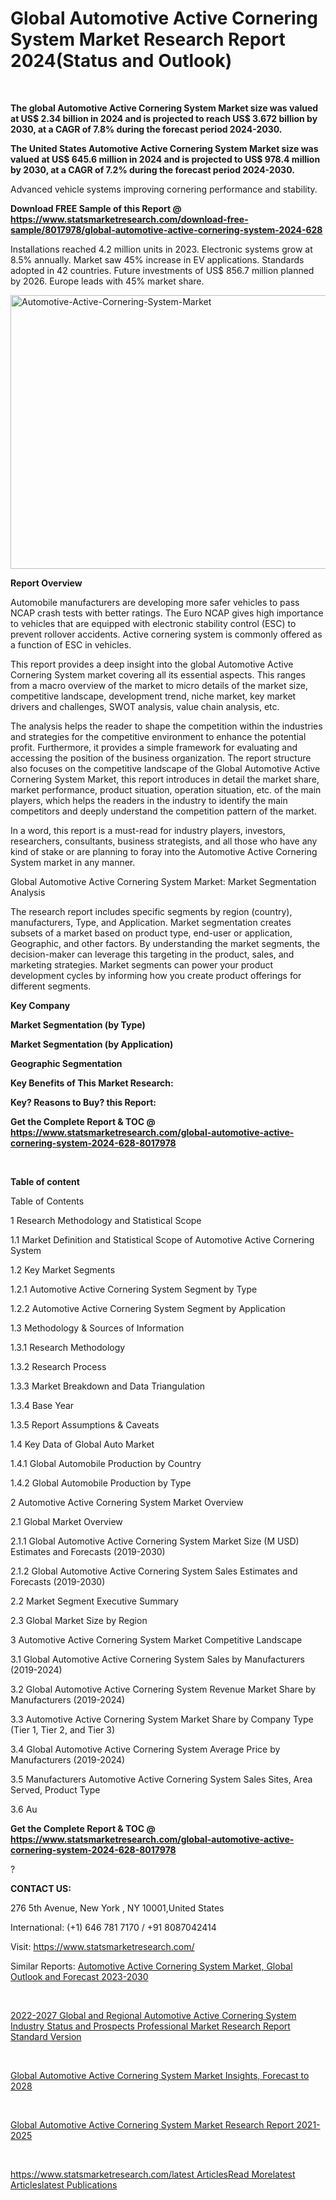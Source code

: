 <h1>Global Automotive Active Cornering System Market Research Report 2024(Status and Outlook)</h1><br/><p><strong>The global Automotive Active Cornering System Market size was valued at US$ 2.34 billion in 2024 and is projected to reach US$ 3.672 billion by 2030, at a <strong>CAGR</strong> of 7.8% during the forecast period 2024-2030.</strong></p>
 
 
 
 <p><strong>The United States Automotive Active Cornering System Market size was valued at US$ 645.6 million in 2024 and is projected to US$ 978.4 million by 2030, at a <strong>CAGR</strong> of 7.2% during the forecast period 2024-2030.</strong></p>
 
 
 
 <p>Advanced vehicle systems improving cornering performance and stability.</p>
 
 
 
 <p><strong>Download FREE Sample of this Report @ <a href="https://www.statsmarketresearch.com/download-free-sample/8017978/global-automotive-active-cornering-system-2024-628">https://www.statsmarketresearch.com/download-free-sample/8017978/global-automotive-active-cornering-system-2024-628</a></strong></p>
 
 
 
 <p>Installations reached 4.2 million units in 2023. Electronic systems grow at 8.5% annually. Market saw 45% increase in EV applications. Standards adopted in 42 countries. Future investments of US$ 856.7 million planned by 2026. Europe leads with 45% market share.</p>
 
 
 
 <p><img alt="Automotive-Active-Cornering-System-Market" src="https://www.grandresearchstore.com/assets/report-images/Automotive_Active_Cornering_System_Market.png" style="width: 730px; height: 438px;" /></p>
 
 
 
 <p><strong>Report Overview</strong></p>
 
 
 
 <p>Automobile manufacturers are developing more safer vehicles to pass NCAP crash tests with better ratings. The Euro NCAP gives high importance to vehicles that are equipped with electronic stability control (ESC) to prevent rollover accidents. Active cornering system is commonly offered as a function of ESC in vehicles.</p>
 
 
 
 <p>This report provides a deep insight into the global Automotive Active Cornering System market covering all its essential aspects. This ranges from a macro overview of the market to micro details of the market size, competitive landscape, development trend, niche market, key market drivers and challenges, SWOT analysis, value chain analysis, etc.</p>
 
 
 
 <p>The analysis helps the reader to shape the competition within the industries and strategies for the competitive environment to enhance the potential profit. Furthermore, it provides a simple framework for evaluating and accessing the position of the business organization. The report structure also focuses on the competitive landscape of the Global Automotive Active Cornering System Market, this report introduces in detail the market share, market performance, product situation, operation situation, etc. of the main players, which helps the readers in the industry to identify the main competitors and deeply understand the competition pattern of the market.</p>
 
 
 
 <p>In a word, this report is a must-read for industry players, investors, researchers, consultants, business strategists, and all those who have any kind of stake or are planning to foray into the Automotive Active Cornering System market in any manner.</p>
 
 
 
 <p>Global Automotive Active Cornering System Market: Market Segmentation Analysis</p>
 
 
 
 <p>The research report includes specific segments by region (country), manufacturers, Type, and Application. Market segmentation creates subsets of a market based on product type, end-user or application, Geographic, and other factors. By understanding the market segments, the decision-maker can leverage this targeting in the product, sales, and marketing strategies. Market segments can power your product development cycles by informing how you create product offerings for different segments.</p>
 
 
 
 <p><strong>Key Company</strong></p>
 
 
 
 <p><strong>Market Segmentation (by Type)</strong></p>
 
 
 
 <p><strong>Market Segmentation (<strong>by Application</strong>)</strong></p>
 
 
 
 <p><strong>Geographic Segmentation</strong></p>
 
 
 
 <p><strong>Key Benefits of This Market Research:</strong></p>
 
 
 
 <p><strong>Key? <strong>Reasons to Buy</strong>? this Report:</strong></p>
 
 
 
 <div><b>Get the Complete Report & TOC @ <a href="https://www.statsmarketresearch.com/global-automotive-active-cornering-system-2024-628-8017978">https://www.statsmarketresearch.com/global-automotive-active-cornering-system-2024-628-8017978</a></b></div>
 
 
 
 <p><br />
 
 <b>Table of content</b></p>
 
 
 
 <p>Table of Contents<br />
 
 1 Research Methodology and Statistical Scope<br />
 
 1.1 Market Definition and Statistical Scope of Automotive Active Cornering System<br />
 
 1.2 Key Market Segments<br />
 
 1.2.1 Automotive Active Cornering System Segment by Type<br />
 
 1.2.2 Automotive Active Cornering System Segment by Application<br />
 
 1.3 Methodology & Sources of Information<br />
 
 1.3.1 Research Methodology<br />
 
 1.3.2 Research Process<br />
 
 1.3.3 Market Breakdown and Data Triangulation<br />
 
 1.3.4 Base Year<br />
 
 1.3.5 Report Assumptions & Caveats<br />
 
 1.4 Key Data of Global Auto Market<br />
 
 1.4.1 Global Automobile Production by Country<br />
 
 1.4.2 Global Automobile Production by Type<br />
 
 2 Automotive Active Cornering System Market Overview<br />
 
 2.1 Global Market Overview<br />
 
 2.1.1 Global Automotive Active Cornering System Market Size (M USD) Estimates and Forecasts (2019-2030)<br />
 
 2.1.2 Global Automotive Active Cornering System Sales Estimates and Forecasts (2019-2030)<br />
 
 2.2 Market Segment Executive Summary<br />
 
 2.3 Global Market Size by Region<br />
 
 3 Automotive Active Cornering System Market Competitive Landscape<br />
 
 3.1 Global Automotive Active Cornering System Sales by Manufacturers (2019-2024)<br />
 
 3.2 Global Automotive Active Cornering System Revenue Market Share by Manufacturers (2019-2024)<br />
 
 3.3 Automotive Active Cornering System Market Share by Company Type (Tier 1, Tier 2, and Tier 3)<br />
 
 3.4 Global Automotive Active Cornering System Average Price by Manufacturers (2019-2024)<br />
 
 3.5 Manufacturers Automotive Active Cornering System Sales Sites, Area Served, Product Type<br />
 
 3.6 Au</p>
 
 
 
 <div><b>Get the Complete Report & TOC @ <a href="https://www.statsmarketresearch.com/global-automotive-active-cornering-system-2024-628-8017978">https://www.statsmarketresearch.com/global-automotive-active-cornering-system-2024-628-8017978</a></b></div>
 
 
 
 <p>? </p>
 
 
 
 <p><b>CONTACT US:</b><br />
 
 276 5th Avenue, New York , NY 10001,United States<br />
 
 International: (+1) 646 781 7170 / +91 8087042414<br />
 
 Visit: <a href="https://www.statsmarketresearch.com/">https://www.statsmarketresearch.com/</a><br />
 
 Similar Reports: <a href="https://www.statsmarketresearch.com/global-automotive-active-cornering-system-2024-628-8017978">Automotive Active Cornering System Market, Global Outlook and Forecast 2023-2030</a><br />
 
 <br />
 
 <a href="https://www.statsmarketresearch.com/global-automotive-active-cornering-system-2024-628-8017978">2022-2027 Global and Regional Automotive Active Cornering System Industry Status and Prospects Professional Market Research Report Standard Version</a><br />
 
 <br />
 
 <a href="https://www.statsmarketresearch.com/global-automotive-active-cornering-system-2024-628-8017978">Global Automotive Active Cornering System Market Insights, Forecast to 2028</a><br />
 
 <br />
 
 <a href="https://www.statsmarketresearch.com/global-automotive-active-cornering-system-2024-628-8017978">Global Automotive Active Cornering System Market Research Report 2021-2025</a><br />
 
 <br />
 
 <a href="https://gyeongbokgung.com">https://www.statsmarketresearch.com/</a><a href="https://hallyeomaritime.com">latest Articles</a><a href="https://jingwansa.com">Read More</a><a href="https://nguoiviet.jp/">latest Articles</a><a href="https://www.intelmarketresearch.com/">latest Publications</a></p>